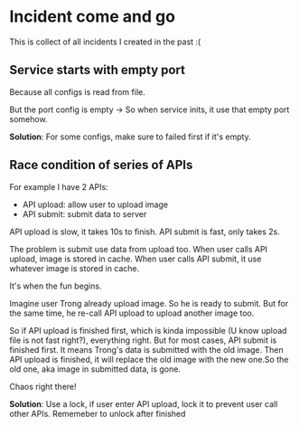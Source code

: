 # Incident come and go

This is collect of all incidents I created in the past :(

## Service starts with empty port

Because all configs is read from file.

But the port config is empty -> So when service inits, it use that empty port
somehow.

**Solution**: For some configs, make sure to failed first if it's empty.

## Race condition of series of APIs

For example I have 2 APIs:

- API upload: allow user to upload image
- API submit: submit data to server

API upload is slow, it takes 10s to finish. API submit is fast, only takes 2s.

The problem is submit use data from upload too. When user calls API upload,
image is stored in cache. When user calls API submit, it use whatever image is
stored in cache.

It's when the fun begins.

Imagine user Trong already upload image. So he is ready to submit. But for the
same time, he re-call API upload to upload another image too.

So if API upload is finished first, which is kinda impossible (U know upload
file is not fast right?), everything right. But for most cases, API submit is
finished first. It means Trong's data is submitted with the old image. Then API
upload is finished, it will replace the old image with the new one.So the old
one, aka image in submitted data, is gone.

Chaos right there!

**Solution**: Use a lock, if user enter API upload, lock it to prevent user call
other APIs. Rememeber to unlock after finished
